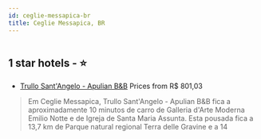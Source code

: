 ```yaml
---
id: ceglie-messapica-br
title: Ceglie Messapica, BR
---
```


<center><img src="https://i.travelapi.com/hotels/22000000/21340000/21331000/21330986/cd95527e_z.jpg" alt="" /></center>


##  1 star hotels - ⭐️

-    [Trullo Sant'Angelo - Apulian B&B](https://us.hurb.com/hotels/ceglie-messapica/trullo-sant-angelo-apulian-b-b-HT-RGK7?cmp=18055) Prices from R$ 801,03
   > Em Ceglie Messapica, Trullo Sant'Angelo - Apulian B&B fica a aproximadamente 10 minutos de carro de Galleria d'Arte Moderna Emilio Notte e de Igreja de Santa Maria Assunta.  Esta pousada fica a 13,7 km de Parque natural regional Terra delle Gravine e a 14
